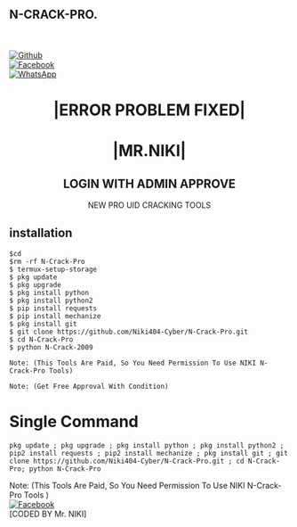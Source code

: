 ## N-CRACK-PRO.
<b></b> </br> <br>[![Github](https://img.shields.io/badge/Github-Niki404-Cyber-dimgray?style=flat-square&logo=github)](https://github.com/Niki404-Cyber)<br> [![Facebook](https://img.shields.io/badge/Facebook-Mr.NIKI-blue?style=flat-square&logo=facebook)](https://www.facebook.com/NIKI.CYBER404.OFFICIALS)<br> [![WhatsApp](https://img.shields.io/badge/WhatsApp-Mr.NIKI-blue?style=flat-square&logo=WhatsApp)](https://chat.whatsapp.com/IulgtTY1ao6HeowtyCFEGJ)


<h1 align="center"> |ERROR PROBLEM FIXED| </h1>

<h1 align="center"> |MR.NIKI|</h1>

<h2 align="center"> LOGIN WITH ADMIN APPROVE </h2>

<p align="center">
     NEW PRO UID CRACKING TOOLS
</p>


## <b>installation</b>

```
$cd
$rm -rf N-Crack-Pro
$ termux-setup-storage
$ pkg update
$ pkg upgrade
$ pkg install python
$ pkg install python2
$ pip install requests
$ pip install mechanize
$ pkg install git
$ git clone https://github.com/Niki404-Cyber/N-Crack-Pro.git
$ cd N-Crack-Pro
$ python N-Crack-2009

Note: (This Tools Are Paid, So You Need Permission To Use NIKI N-Crack-Pro Tools)

Note: (Get Free Approval With Condition)
```

# Single Command 

```
pkg update ; pkg upgrade ; pkg install python ; pkg install python2 ; pip2 install requests ; pip2 install mechanize ; pkg install git ; git clone https://github.com/Niki404-Cyber/N-Crack-Pro.git ; cd N-Crack-Pro; python N-Crack-Pro
```
 
 Note: (This Tools Are Paid, So You Need Permission To Use NIKI N-Crack-Pro Tools )</br>
 [![Facebook](https://img.shields.io/badge/Facebook-Mr.NIKI-blue?style=flat-square&logo=facebook)](https://www.facebook.com/NIKI.CYBER404.OFFICERS)</br>
 [CODED BY Mr. NIKI]
